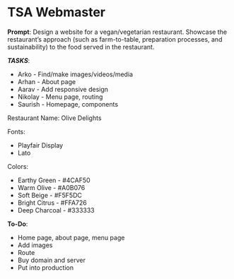 # TSA Webmaster

**Prompt**: Design a website for a vegan/vegetarian restaurant.  Showcase the restaurant’s approach (such as farm-to-table, preparation processes, and sustainability) to the food served in the restaurant.

***TASKS***:
* Arko - Find/make images/videos/media
* Arhan - About page
* Aarav - Add responsive design
* Nikolay - Menu page, routing
* Saurish - Homepage, components

Restaurant Name: Olive Delights

Fonts:

* Playfair Display
* Lato

Colors:
* Earthy Green - #4CAF50 
* Warm Olive - #A0B076
* Soft Beige - #F5F5DC
* Bright Citrus - #FFA726
* Deep Charcoal - #333333 

**To-Do**:

* Home page, about page, menu page
* Add images
* Route
* Buy domain and server
* Put into production
